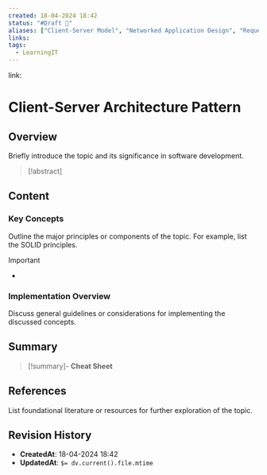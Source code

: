 ```yaml
---
created: 18-04-2024 18:42
status: "#Draft 📝"
aliases: ["Client-Server Model", "Networked Application Design", "Request-Response System Architecture"]
links: 
tags:
  - LearningIT
---
```

link:

# Client-Server Architecture Pattern

## Overview

Briefly introduce the topic and its significance in software development.

>[!abstract] 

## Content

### Key Concepts

Outline the major principles or components of the topic. For example, list the SOLID principles.

>[!important] 
> - 
### Implementation Overview

Discuss general guidelines or considerations for implementing the discussed concepts.


## Summary

>[!summary]- **Cheat Sheet**

## References

List foundational literature or resources for further exploration of the topic.

## Revision History
- **CreatedAt**: 18-04-2024 18:42
- **UpdatedAt**: `$= dv.current().file.mtime`
